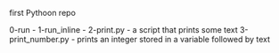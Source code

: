 first Pythoon repo

0-run - 
1-run_inline -
2-print.py - a script that prints some text
3-print_number.py - prints an integer stored in a variable followed by text
